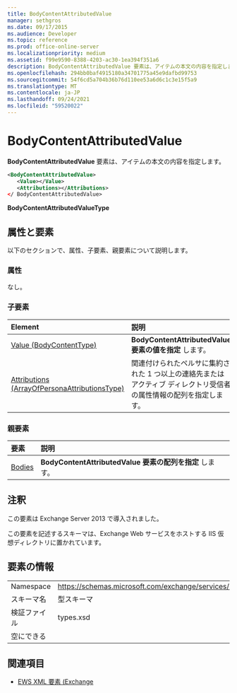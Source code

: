 ```yaml
---
title: BodyContentAttributedValue
manager: sethgros
ms.date: 09/17/2015
ms.audience: Developer
ms.topic: reference
ms.prod: office-online-server
ms.localizationpriority: medium
ms.assetid: f99e9590-8388-4203-ac30-1ea394f351a6
description: BodyContentAttributedValue 要素は、アイテムの本文の内容を指定します。
ms.openlocfilehash: 294bb0baf4915180a34701775a45e9dafbd99753
ms.sourcegitcommit: 54f6cd5a704b36b76d110ee53a6d6c1c3e15f5a9
ms.translationtype: MT
ms.contentlocale: ja-JP
ms.lasthandoff: 09/24/2021
ms.locfileid: "59520022"
---
```

# <a name="bodycontentattributedvalue"></a>BodyContentAttributedValue

**BodyContentAttributedValue** 要素は、アイテムの本文の内容を指定します。 
  
```XML
<BodyContentAttributedValue>
   <Value></Value>
   <Attributions></Attributions>
</ BodyContentAttributedValue>
```

 **BodyContentAttributedValueType**
## <a name="attributes-and-elements"></a>属性と要素

以下のセクションで、属性、子要素、親要素について説明します。
  
### <a name="attributes"></a>属性

なし。
  
### <a name="child-elements"></a>子要素

|**Element**|**説明**|
|:-----|:-----|
|[Value (BodyContentType)](value-bodycontenttype.md) <br/> |**BodyContentAttributedValue 要素の値を指定** します。  <br/> |
|[Attributions (ArrayOfPersonaAttributionsType)](attributions-arrayofpersonaattributionstype.md) <br/> |関連付けられたペルサに集約された 1 つ以上の連絡先またはアクティブ ディレクトリ受信者の属性情報の配列を指定します。  <br/> |
   
### <a name="parent-elements"></a>親要素

|**要素**|**説明**|
|:-----|:-----|
|[Bodies](bodies.md) <br/> |**BodyContentAttributedValue 要素の配列を指定** します。  <br/> |
   
## <a name="remarks"></a>注釈

この要素は Exchange Server 2013 で導入されました。
  
この要素を記述するスキーマは、Exchange Web サービスをホストする IIS 仮想ディレクトリに置かれています。
  
## <a name="element-information"></a>要素の情報

|||
|:-----|:-----|
|Namespace  <br/> |https://schemas.microsoft.com/exchange/services/2006/types  <br/> |
|スキーマ名  <br/> |型スキーマ  <br/> |
|検証ファイル  <br/> |types.xsd  <br/> |
|空にできる  <br/> ||
   
## <a name="see-also"></a>関連項目



- [EWS XML 要素 (Exchange](ews-xml-elements-in-exchange.md)

